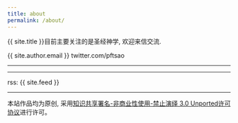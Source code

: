 ```yaml
---
title: about
permalink: /about/
---
```


{{ site.title }}目前主要关注的是圣经神学, 欢迎来信交流.

{{ site.author.email }}
twitter.com/pftsao

---------


--------

rss: {{ site.feed }}


----------

本站作品均为原创, 采用[知识共享署名-非商业性使用-禁止演绎 3.0 Unported许可协议](http://creativecommons.org/licenses/by-nc-nd/3.0/)进行许可。
